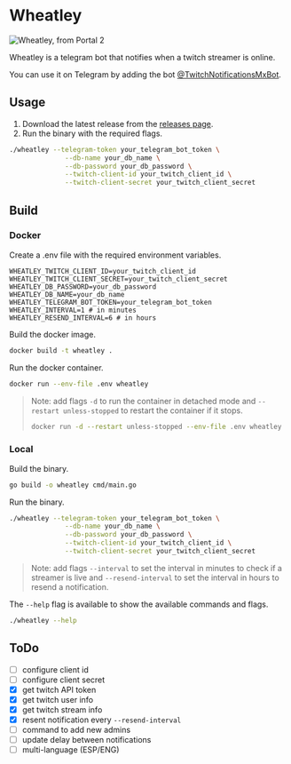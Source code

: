 # Wheatley

![Wheatley, from Portal 2][1]

Wheatley is a telegram bot that notifies when a twitch streamer is online.

You can use it on Telegram by adding the bot [@TwitchNotificationsMxBot](https://t.me/@TwitchNotificationsMxBot).

## Usage

1. Download the latest release from the [releases page][2].
2. Run the binary with the required flags.

```bash
./wheatley --telegram-token your_telegram_bot_token \
              --db-name your_db_name \
              --db-password your_db_password \
              --twitch-client-id your_twitch_client_id \
              --twitch-client-secret your_twitch_client_secret
```

## Build

### Docker

Create a .env file with the required environment variables.

```
WHEATLEY_TWITCH_CLIENT_ID=your_twitch_client_id
WHEATLEY_TWITCH_CLIENT_SECRET=your_twitch_client_secret
WHEATLEY_DB_PASSWORD=your_db_password
WHEATLEY_DB_NAME=your_db_name
WHEATLEY_TELEGRAM_BOT_TOKEN=your_telegram_bot_token
WHEATLEY_INTERVAL=1 # in minutes
WHEATLEY_RESEND_INTERVAL=6 # in hours
```

Build the docker image.
```bash
docker build -t wheatley .
```

Run the docker container.
```bash
docker run --env-file .env wheatley
```

> Note: add flags `-d` to run the container in detached mode and `--restart unless-stopped` to restart the container if it stops.
> ```bash
> docker run -d --restart unless-stopped --env-file .env wheatley
> ```

### Local

Build the binary.

```bash
go build -o wheatley cmd/main.go
```

Run the binary.

```bash
./wheatley --telegram-token your_telegram_bot_token \
              --db-name your_db_name \
              --db-password your_db_password \
              --twitch-client-id your_twitch_client_id \
              --twitch-client-secret your_twitch_client_secret
```

> Note: add flags `--interval` to set the interval in minutes to check if a streamer is live and `--resend-interval` to set the interval in hours to resend a notification.

The `--help` flag is available to show the available commands and flags.

```bash
./wheatley --help
```

## ToDo

- [ ] configure client id
- [ ] configure client secret
- [x] get twitch API token
- [x] get twitch user info
- [x] get twitch stream info
- [x] resent notification every `--resend-interval`
- [ ] command to add new admins
- [ ] update delay between notifications
- [ ] multi-language (ESP/ENG)

[1]: https://i1.theportalwiki.net/img/thumb/9/94/Wheatley.png/300px-Wheatley.png
[2]: https://github.com/tecnologer/wheatley/releases
